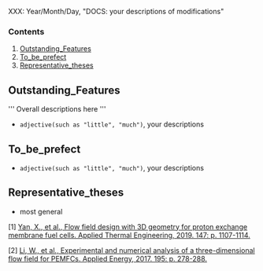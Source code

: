 XXX: Year/Month/Day, "DOCS: your descriptions of modifications"


### Contents

1. [Outstanding_Features](#feats)
2. [To_be_prefect](#yourwork)
3. [Representative_theses](#representatives)

## Outstanding_Features<a name="feats"></a>

'''
Overall descriptions here
'''

* `adjective(such as "little", "much")`, your descriptions

## To_be_prefect<a name="yourwork"></a>

* `adjective(such as "little", "much")`, your descriptions

## Representative_theses<a name="representatives"></a>

* most general

[1] [Yan, X., et al., Flow field design with 3D geometry for proton exchange membrane fuel cells. Applied Thermal Engineering, 2019. 147: p. 1107-1114.](https://www.sciencedirect.com/science/article/pii/S1359431118348750?via%3Dihub)

[2] [Li, W., et al., Experimental and numerical analysis of a three-dimensional flow field for PEMFCs. Applied Energy, 2017. 195: p. 278-288.](https://www.sciencedirect.com/science/article/pii/S0306261917302313?via%3Dihub)

<!-- 6. [To-dos](#to-dos) -->
<!-- ## To-dos<a name="to-dos"></a>

:memo: the overall descriptions of your first to-do

* detail description

* ... -->

